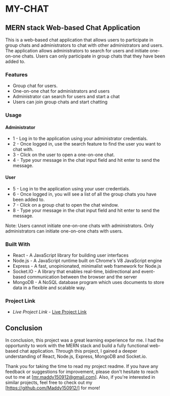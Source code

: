 # MY-CHAT


## MERN stack Web-based Chat Application

This is a web-based chat application that allows users to participate in group chats and administrators to chat with other administrators and users. The application allows administrators to search for users and initiate one-on-one chats. Users can only participate in group chats that they have been added to.


### Features

-   Group chat for users.
-   One-on-one chat for administrators and users
-   Administrator can search for users and start a chat
-   Users can join group chats and start chatting
 
 
### Usage
 
#### Administrator

 * 1 - Log in to the application using your administrator credentials.
 * 2 - Once logged in, use the search feature to find the user you want to chat with.
 * 3 - Click on the user to open a one-on-one chat.
 * 4 - Type your message in the chat input field and hit enter to send the message.
 
 
#### User

 * 5 - Log in to the application using your user credentials.
 * 6 - Once logged in, you will see a list of all the group chats you have been added to.
 * 7 - Click on a group chat to open the chat window.
 * 8 - Type your message in the chat input field and hit enter to send the message. 
 
 Note: Users cannot initiate one-on-one chats with administrators. Only administrators can initiate one-on-one chats with users.
 
 
### Built With

 -  React - A JavaScript library for building user interfaces
 -  Node.js - A JavaScript runtime built on Chrome's V8 JavaScript engine
 -  Express - A fast, unopinionated, minimalist web framework for Node.js
 -  Socket.IO - A library that enables real-time, bidirectional and event-based communication between the browser and the server
 -  MongoDB - A NoSQL database program which uses documents to store data in a flexible and scalable way.
 
### Project Link

 - *Live Project Link* - [Live Project Link](https://mychat-x0qt.onrender.com/)


## Conclusion

In conclusion, this project was a great learning experience for me. I had the opportunity to work with the MERN stack and build a fully functional web-based chat application. Through this project, I gained a deeper understanding of React, Node.js, Express, MongoDB and Socket.io.

Thank you for taking the time to read my project readme. If you have any feedback or suggestions for improvement, please don't hesitate to reach out to me at [mr.maddy150912@gmail.com].
Also, if you're interested in similar projects, feel free to check out my [https://github.com/Maddy150912/] for more! 
